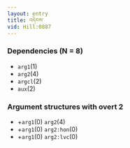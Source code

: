 ```yaml
---
layout: entry
title: འདེབས་
vid: Hill:0887
---
```

### Dependencies (N = 8)
* `arg1`(1)
* `arg2`(4)
* `argcl`(2)
* `aux`(2)
### Argument structures with overt 2
* +`arg1`(0) `arg2`(4)
* +`arg1`(0) `arg2:hon`(0)
* +`arg1`(0) `arg2:lvc`(0)
